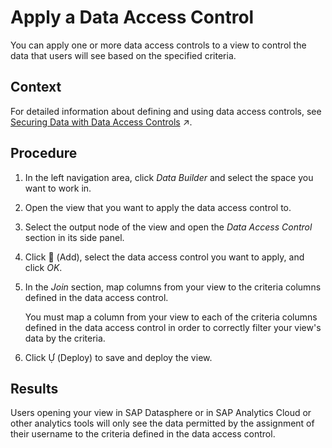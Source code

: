 <!-- loio8f79fc80d6134a89a03837a205d340cd -->

<link rel="stylesheet" type="text/css" href="../css/sap-icons.css"/>

# Apply a Data Access Control

You can apply one or more data access controls to a view to control the data that users will see based on the specified criteria.



<a name="loio8f79fc80d6134a89a03837a205d340cd__context_hyk_1rd_2sb"/>

## Context

For detailed information about defining and using data access controls, see [Securing Data with Data Access Controls](https://help.sap.com/viewer/9f36ca35bc6145e4acdef6b4d852d560/internal/en-US/a032e51c730147c7a1fcac125b4cfe14.html "Data access controls allow you to apply row-level security to your objects. When a data access control is applied to a data layer view or a business layer object, any user viewing its data will see only the rows for which they are authorized, based on the specified criteria.") :arrow_upper_right:.



## Procedure

1.  In the left navigation area, click *Data Builder* and select the space you want to work in.

2.  Open the view that you want to apply the data access control to.

3.  Select the output node of the view and open the *Data Access Control* section in its side panel.

4.  Click <span class="FPA-icons"></span> \(Add\), select the data access control you want to apply, and click *OK*.

5.  In the *Join* section, map columns from your view to the criteria columns defined in the data access control.

    You must map a column from your view to each of the criteria columns defined in the data access control in order to correctly filter your view's data by the criteria.

6.  Click <span class="SAP-icons"></span> \(Deploy\) to save and deploy the view.




## Results

Users opening your view in SAP Datasphere or in SAP Analytics Cloud or other analytics tools will only see the data permitted by the assignment of their username to the criteria defined in the data access control.

